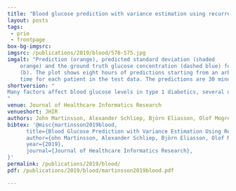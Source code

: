 ```yaml
---
title: "Blood glucose prediction with variance estimation using recurrent neural networks"
layout: posts
tags:
 - prio
 - frontpage
box-bg-imgsrc: 
imgsrc: /publications/2019/blood/570-575.jpg
imgalt: "Prediction (orange), predicted standard deviation (shaded
    orange) and the ground truth glucose concentration (dashed blue) for patient 570 (a) and 575
    (b). The plot shows eight hours of predictions starting from an arbitrarily chosen
    time for each patient in the test data. The predictions are 30 minutes into the future."
shortversion: "
Many factors affect blood glucose levels in type 1 diabetics, several of which vary largely both in magnitude and delay of the effect. Modern rapid-acting insulins generally have a peak time after 60–90 min, while carbohydrate intake can affect blood glucose levels more rapidly for high glycemic index foods, or slower for other carbohydrate sources. It is important to have good estimates of the development of glucose levels in the near future both for diabetic patients managing their insulin distribution manually, as well as for closed-loop systems making decisions about the distribution. Modern continuous glucose monitoring systems provide excellent sources of data to train machine learning models to predict future glucose levels. In this paper, we present an approach for predicting blood glucose levels for diabetics up to 1 h into the future. The approach is based on recurrent neural networks trained in an end-to-end fashion, requiring nothing but the glucose level history for the patient. Our approach obtains results that are comparable to the state of the art on the Ohio T1DM dataset for blood glucose level prediction. In addition to predicting the future glucose value, our model provides an estimate of its certainty, helping users to interpret the predicted levels. This is realized by training the recurrent neural network to parameterize a univariate Gaussian distribution over the output. The approach needs no feature engineering or data preprocessing and is computationally inexpensive. We evaluate our method using the standard root-mean-squared error (RMSE) metric, along with a blood glucose-specific metric called the surveillance error grid (SEG). We further study the properties of the distribution that is learned by the model, using experiments that determine the nature of the certainty estimate that the model is able to capture.
"
venue: Journal of Healthcare Informatics Research
venueshort: JHIR
authors: John Martinsson, Alexander Schliep, Björn Eliasson, Olof Mogren
bibtex: '@misc{martinsson2019blood,
      title={Blood Glucose Prediction with Variance Estimation Using Recurrent Neural Networks}, 
      author={ohn Martinsson, Alexander Schliep, Björn Eliasson, Olof Mogren},
      year={2019},
      journal={Journal of Healthcare Informatics Research},
}'
permalink: /publications/2019/blood/
pdf: /publications/2019/blood/martinsson2019blood.pdf

---
```

